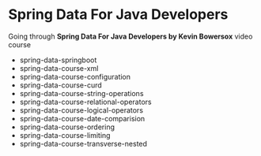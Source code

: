 # Spring Data For Java Developers
Going through **Spring Data For Java Developers by Kevin Bowersox** video course

* spring-data-springboot
* spring-data-course-xml
* spring-data-course-configuration
* spring-data-course-curd
* spring-data-course-string-operations
* spring-data-course-relational-operators
* spring-data-course-logical-operators
* spring-data-course-date-comparision
* spring-data-course-ordering
* spring-data-course-limiting
* spring-data-course-transverse-nested
